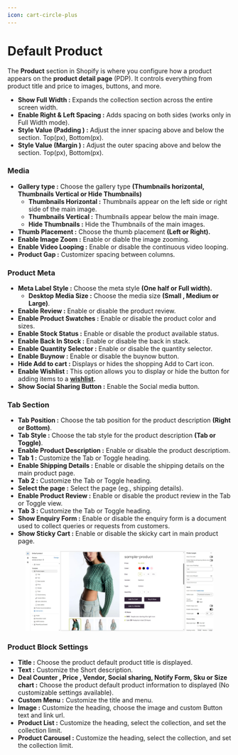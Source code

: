 ```yaml
---
icon: cart-circle-plus
---
```


# Default Product

The **Product** section in Shopify is where you configure how a product appears on the **product detail page** (PDP). It controls everything from product title and price to images, buttons, and more.&#x20;

* **Show Full Width :** Expands the collection section across the entire screen width.
* **Enable Right & Left Spacing :** Adds spacing on both sides (works only in Full Width mode).
* **Style Value (Padding ) :** Adjust the inner spacing above and below the section. Top(px), Bottom(px).
* **Style Value (Margin ) :** Adjust the outer spacing above and below the section. Top(px), Bottom(px).

### **Media**

* **Gallery type :** Choose the gallery type **(Thumbnails horizontal, Thumbnails Vertical or Hide Thumbnails)**&#x20;
  * **Thumbnails Horizontal :**  Thumbnails appear on the left side or right side of the main image.
  * **Thumbnails Vertical :** Thumbnails appear below the main image.
  * **Hide Thumbnails :** Hide the Thumbnails of the main images.
* **Thumb Placement :** Choose the thumb placement **(Left or Right).**
* **Enable Image Zoom :** Enable or diable the image zooming.
* **Enable Video Looping :** Enable or disable the continuous video looping.
* **Product Gap :** Customizer spacing between columns.

### **Product Meta**

* **Meta Label Style :** Choose the meta style **(One half or Full width).**
  * **Desktop Media Size :** Choose the media size **(Small , Medium or Large)**.
* **Enable Review :** Enable or disable the product review.
* **Enable Product Swatches :** Enable or disable the product color and sizes.
* **Enable Stock Status :** Enable or disable the product available status.
* **Enable Back In Stock :** Enable or disable the back in stack.
* **Enable Quantity Selector :** Enable or disable the quantity selector.
* **Enable Buynow :** Enable or disable the buynow button.
* **Hide Add to cart :** Displays or hides the shopping Add to Cart icon.
* **Enable Wishlist :** This option allows you to display or hide the button for adding items to a [**wishlist**](../pages/wishlist.md)**.**
* **Show Social Sharing Button :** Enable the Social media button.

### **Tab Section**

* **Tab Position :** Choose the tab position for the product description **(Right or Bottom)**.
* **Tab Style :** Choose the tab style for the product description  **(Tab or Toggle)**.
* **Enable Product Description :** Enable or disable the product descriptiom.
* **Tab 1 :** Customize the Tab or Toggle heading.
* **Enable Shipping Details :** Enable or disable the shipping details on the main product page.
* **Tab 2 :** Customize the Tab or Toggle heading.
* **Select the page :** Select the page (eg., shipping details).
* **Enable Product Review :** Enable or disable the product review in the Tab or Toggle view.
* **Tab 3 :** Customize the Tab or Toggle heading.
* **Show Enquiry Form :**   Enable or disable the enquiry form is a document used to collect queries or requests from customers.
* **Show Sticky Cart :**  Enable or disable the skicky cart in main product page.

<figure><img src="../.gitbook/assets/main-product.jpg" alt=""><figcaption></figcaption></figure>

### **Product Block Settings**

* **Title :** Choose the product default product title is displayed.
* **Text :** Customize the Short description.
* **Deal Counter , Price , Vendor, Social sharing, Notify Form, Sku or Size chart :** Choose the product  default product information to displayed (No customizable settings available).
* **Custom Menu :** Customize the title and menu.
* **Image :** Customize the heading, choose the image and custom Button text and link url.
* **Product List :** Customize the heading, select the collection, and set the collection limit.
* **Product Carousel :** Customize the heading, select the collection, and set the collection limit.
